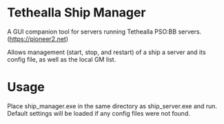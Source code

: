 # Tethealla Ship Manager
A GUI companion tool for servers running Tethealla PSO:BB servers. (https://pioneer2.net)

Allows management (start, stop, and restart) of a ship a server and its config file, as well as the local GM list.

# Usage
Place ship_manager.exe in the same directory as ship_server.exe and run. Default settings will be loaded if any config files were not found.